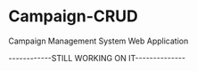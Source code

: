 # Campaign-CRUD
Campaign Management System Web Application

------------STILL WORKING ON IT--------------
